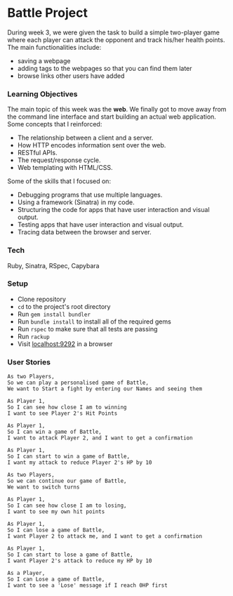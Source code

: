 # Battle Project

During week 3, we were given the task to build a simple two-player game where each player can attack the opponent and track his/her health points. The main functionalities include:

* saving a webpage
* adding tags to the webpages so that you can find them later
* browse links other users have added

### Learning Objectives

The main topic of this week was the **web**. We finally got to move away from the command line interface and start building an actual web application. Some concepts that I reinforced:

* The relationship between a client and a server.
* How HTTP encodes information sent over the web.
* RESTful APIs.
* The request/response cycle.
* Web templating with HTML/CSS.


Some of the skills that I focused on:

* Debugging programs that use multiple languages.
* Using a framework (Sinatra) in my code.
* Structuring the code for apps that have user interaction and visual output.
* Testing apps that have user interaction and visual output.
* Tracing data between the browser and server.


### Tech

Ruby,
Sinatra,
RSpec,
Capybara

### Setup

* Clone repository
* `cd` to the project's root directory
* Run `gem install bundler`
* Run `bundle install` to install all of the required gems
* Run `rspec` to make sure that all tests are passing
* Run `rackup`
* Visit [localhost:9292](localhost:9292) in a browser


### User Stories

```
As two Players,
So we can play a personalised game of Battle,
We want to Start a fight by entering our Names and seeing them
```
```
As Player 1,
So I can see how close I am to winning
I want to see Player 2's Hit Points
```
```
As Player 1,
So I can win a game of Battle,
I want to attack Player 2, and I want to get a confirmation
```
```
As Player 1,
So I can start to win a game of Battle,
I want my attack to reduce Player 2's HP by 10
```
```
As two Players,
So we can continue our game of Battle,
We want to switch turns
```
```
As Player 1,
So I can see how close I am to losing,
I want to see my own hit points
```
```
As Player 1,
So I can lose a game of Battle,
I want Player 2 to attack me, and I want to get a confirmation
```
```
As Player 1,
So I can start to lose a game of Battle,
I want Player 2's attack to reduce my HP by 10
```
```
As a Player,
So I can Lose a game of Battle,
I want to see a 'Lose' message if I reach 0HP first
```
